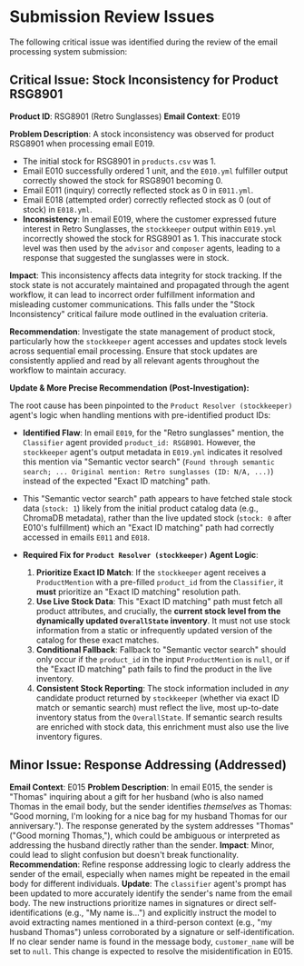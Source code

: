 # Submission Review Issues

The following critical issue was identified during the review of the email processing system submission:

## Critical Issue: Stock Inconsistency for Product RSG8901

**Product ID**: RSG8901 (Retro Sunglasses)
**Email Context**: E019

**Problem Description**:
A stock inconsistency was observed for product RSG8901 when processing email E019.
- The initial stock for RSG8901 in `products.csv` was 1.
- Email E010 successfully ordered 1 unit, and the `E010.yml` fulfiller output correctly showed the stock for RSG8901 becoming 0.
- Email E011 (inquiry) correctly reflected stock as 0 in `E011.yml`.
- Email E018 (attempted order) correctly reflected stock as 0 (out of stock) in `E018.yml`.
- **Inconsistency**: In email E019, where the customer expressed future interest in Retro Sunglasses, the `stockkeeper` output within `E019.yml` incorrectly showed the stock for RSG8901 as 1. This inaccurate stock level was then used by the `advisor` and `composer` agents, leading to a response that suggested the sunglasses were in stock.

**Impact**:
This inconsistency affects data integrity for stock tracking. If the stock state is not accurately maintained and propagated through the agent workflow, it can lead to incorrect order fulfillment information and misleading customer communications. This falls under the "Stock Inconsistency" critical failure mode outlined in the evaluation criteria.

**Recommendation**:
Investigate the state management of product stock, particularly how the `stockkeeper` agent accesses and updates stock levels across sequential email processing. Ensure that stock updates are consistently applied and read by all relevant agents throughout the workflow to maintain accuracy.

**Update & More Precise Recommendation (Post-Investigation):**

The root cause has been pinpointed to the `Product Resolver (stockkeeper)` agent's logic when handling mentions with pre-identified product IDs:

*   **Identified Flaw**: In email `E019`, for the "Retro sunglasses" mention, the `Classifier` agent provided `product_id: RSG8901`. However, the `stockkeeper` agent's output metadata in `E019.yml` indicates it resolved this mention via "Semantic vector search" (`Found through semantic search; ... Original mention: Retro sunglasses (ID: N/A, ...)`) instead of the expected "Exact ID matching" path.
*   This "Semantic vector search" path appears to have fetched stale stock data (`stock: 1`) likely from the initial product catalog data (e.g., ChromaDB metadata), rather than the live updated stock (`stock: 0` after E010's fulfillment) which an "Exact ID matching" path had correctly accessed in emails `E011` and `E018`.

*   **Required Fix for `Product Resolver (stockkeeper)` Agent Logic**:
    1.  **Prioritize Exact ID Match**: If the `stockkeeper` agent receives a `ProductMention` with a pre-filled `product_id` from the `Classifier`, it **must** prioritize an "Exact ID matching" resolution path.
    2.  **Use Live Stock Data**: This "Exact ID matching" path must fetch all product attributes, and crucially, the **current stock level from the dynamically updated `OverallState` inventory**. It must not use stock information from a static or infrequently updated version of the catalog for these exact matches.
    3.  **Conditional Fallback**: Fallback to "Semantic vector search" should only occur if the `product_id` in the input `ProductMention` is `null`, or if the "Exact ID matching" path fails to find the product in the live inventory.
    4.  **Consistent Stock Reporting**: The stock information included in *any* candidate product returned by `stockkeeper` (whether via exact ID match or semantic search) must reflect the live, most up-to-date inventory status from the `OverallState`. If semantic search results are enriched with stock data, this enrichment must also use the live inventory figures.

## Minor Issue: Response Addressing (Addressed)

**Email Context**: E015
**Problem Description**: In email E015, the sender is "Thomas" inquiring about a gift for her husband (who is also named Thomas in the email body, but the sender identifies *themselves* as Thomas: "Good morning, I'm looking for a nice bag for my husband Thomas for our anniversary."). The response generated by the system addresses "Thomas" ("Good morning Thomas,"), which could be ambiguous or interpreted as addressing the husband directly rather than the sender.
**Impact**: Minor, could lead to slight confusion but doesn't break functionality.
**Recommendation**: Refine response addressing logic to clearly address the sender of the email, especially when names might be repeated in the email body for different individuals.
**Update**: The `classifier` agent's prompt has been updated to more accurately identify the sender's name from the email body. The new instructions prioritize names in signatures or direct self-identifications (e.g., "My name is...") and explicitly instruct the model to avoid extracting names mentioned in a third-person context (e.g., "my husband Thomas") unless corroborated by a signature or self-identification. If no clear sender name is found in the message body, `customer_name` will be set to `null`. This change is expected to resolve the misidentification in E015.
